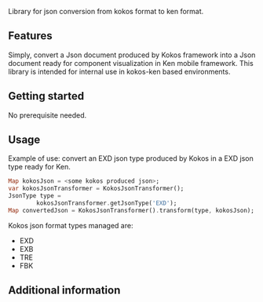 
<!-- 
This README describes the package. If you publish this package to pub.dev,
this README's contents appear on the landing page for your package.

For information about how to write a good package README, see the guide for
[writing package pages](https://dart.dev/guides/libraries/writing-package-pages). 

For general information about developing packages, see the Dart guide for
[creating packages](https://dart.dev/guides/libraries/create-library-packages)
and the Flutter guide for
[developing packages and plugins](https://flutter.dev/developing-packages). 
-->

Library for json conversion from kokos format to ken format.

## Features

Simply, convert a Json document produced by Kokos framework into a Json document ready
for component visualization in Ken mobile framework. This library is intended for internal
use in kokos-ken based environments.

## Getting started

No prerequisite needed.

## Usage

Example of use: convert an EXD json type produced by Kokos in a EXD json type
ready for Ken.

```dart
Map kokosJson = <some kokos produced json>;
var kokosJsonTransformer = KokosJsonTransformer();
JsonType type =
        kokosJsonTransformer.getJsonType('EXD');
Map convertedJson = KokosJsonTransformer().transform(type, kokosJson);
```

Kokos json format types managed are:

- EXD
- EXB
- TRE
- FBK


## Additional information
